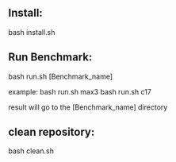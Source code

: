 ## Install:
bash install.sh

## Run Benchmark:

bash run.sh [Benchmark_name]

example:
bash run.sh max3
bash run.sh c17

result will go to the [Benchmark_name] directory

## clean repository:
bash clean.sh
